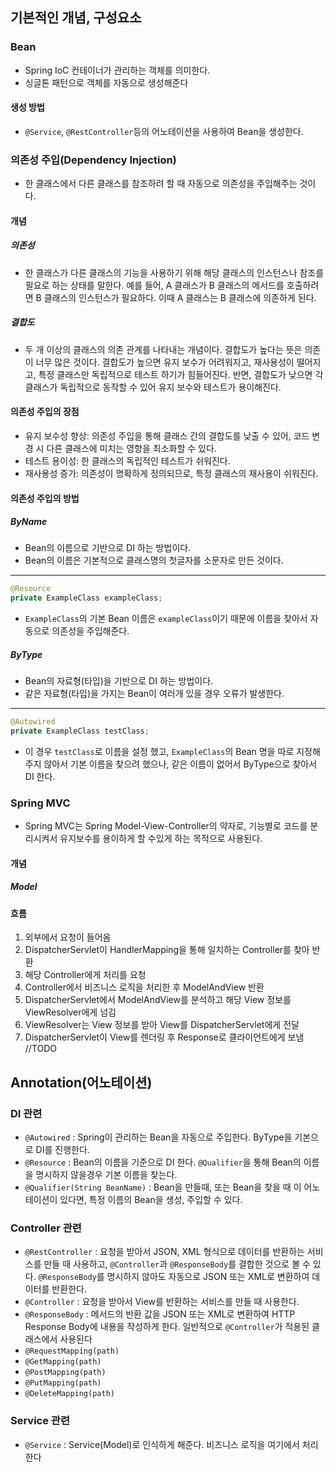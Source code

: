 ## 기본적인 개념, 구성요소
### Bean
- Spring IoC 컨테이너가 관리하는 객체를 의미한다.
- 싱글톤 패턴으로 객체를 자동으로 생성해준다
#### 생성 방법
- `@Service`, `@RestController`등의 어노테이션을 사용하여 Bean을 생성한다.

### 의존성 주입(Dependency Injection)
- 한 클래스에서 다른 클래스를 참조하려 할 때 자동으로 의존성을 주입해주는 것이다.

#### 개념
##### 의존성
- 한 클래스가 다른 클래스의 기능을 사용하기 위해 해당 클래스의 인스턴스나 참조를 필요로 하는 상태를 말한다. 예를 들어, A 클래스가 B 클래스의 메서드를 호출하려면 B 클래스의 인스턴스가 필요하다. 이때 A 클래스는 B 클래스에 의존하게 된다.

##### 결합도
- 두 개 이상의 클래스의 의존 관계를 나타내는 개념이다. 결합도가 높다는 뜻은 의존이 너무 많은 것이다. 결합도가 높으면 유지 보수가 어려워지고, 재사용성이 떨어지고, 특정 클래스만 독립적으로 테스트 하기가 힘들어진다. 반면, 결합도가 낮으면 각 클래스가 독립적으로 동작할 수 있어 유지 보수와 테스트가 용이해진다.

#### 의존성 주입의 장점
- 유지 보수성 향상: 의존성 주입을 통해 클래스 간의 결합도를 낮출 수 있어, 코드 변경 시 다른 클래스에 미치는 영향을 최소화할 수 있다.
- 테스트 용이성: 한 클래스의 독립적인 테스트가 쉬워진다.
- 재사용성 증가: 의존성이 명확하게 정의되므로, 특정 클래스의 재사용이 쉬워진다.

#### 의존성 주입의 방법
##### ByName
- Bean의 이름으로 기반으로 DI 하는 방법이다.
- Bean의 이름은 기본적으로 클래스명의 첫글자를 소문자로 만든 것이다.
---
```java
@Resource
private ExampleClass exampleClass;
```
- `ExampleClass`의 기본 Bean 이름은 `exampleClass`이기 때문에 이름을 찾아서 자동으로 의존성을 주입해준다.

##### ByType
- Bean의 자료형(타입)을 기반으로 DI 하는 방법이다.
- 같은 자료형(타입)을 가지는 Bean이 여러개 있을 경우 오류가 발생한다.
---
```java
@Autowired
private ExampleClass testClass;
```
- 이 경우 `testClass`로 이름을 설정 했고, `ExampleClass`의 Bean 명을 따로 지정해주지 않아서 기본 이름을 찾으려 했으나, 같은 이름이 없어서 ByType으로 찾아서 DI 한다.

### Spring MVC
- Spring MVC는 Spring Model-View-Controller의 약자로, 기능별로 코드를 분리시켜서 유지보수를 용이하게 할 수있게 하는 목적으로 사용된다.
#### 개념
##### Model

#### 흐름
1. 외부에서 요청이 들어옴
2. DispatcherServlet이 HandlerMapping을 통해 일치하는 Controller를 찾아 반환
3. 해당 Controller에게 처리를 요청
4. Controller에서 비즈니스 로직을 처리한 후 ModelAndView 반환
5. DispatcherServlet에서 ModelAndView를 분석하고 해당 View 정보를 ViewResolver에게 넘김
6. ViewResolver는 View 정보를 받아 View를 DispatcherServlet에게 전달
7. DispatcherServlet이 View를 렌더링 후 Response로 클라이언트에게 보냄
//TODO

## Annotation(어노테이션)
### DI  관련
- `@Autowired` : Spring이 관리하는 Bean을 자동으로 주입한다. ByType을 기본으로 DI를 진행한다.
- `@Resource` : Bean의 이름을 기준으로 DI 한다. `@Qualifier`을 통해 Bean의 이름을 명시하지 않을경우 기본 이름을 찾는다. 
- `@Qualifier(String BeanName)` : Bean을 만들때, 또는 Bean을 찾을 때 이 어노테이션이 있다면, 특정 이름의 Bean을 생성, 주입할 수 있다.

### Controller 관련
- `@RestController` : 요청을 받아서 JSON, XML 형식으로 데이터를 반환하는 서비스를 만들 때 사용하고, `@Controller`과 `@ResponseBody`를 결합한 것으로 볼 수 있다. `@ResponseBody`를 명시하지 않아도 자동으로 JSON 또는 XML로 변환하여 데이터를 반환한다.
- `@Controller` : 요청을 받아서 View를 반환하는 서비스를 만들 때 사용한다. 
- `@ResponseBody` : 메서드의 반환 값을 JSON 또는 XML로 변환하여 HTTP Response Body에 내용을 작성하게 한다. 일반적으로 `@Controller`가 적용된 클래스에서 사용된다
- `@RequestMapping(path)`
- `@GetMapping(path)`
- `@PostMapping(path)`
- `@PutMapping(path)`
- `@DeleteMapping(path)`

### Service 관련
- `@Service` : Service(Model)로 인식하게 해준다. 비즈니스 로직을 여기에서 처리한다
